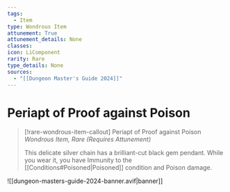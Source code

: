 ```yaml
---
tags:
  - Item
type: Wondrous Item
attunement: True
attunement_details: None
classes:
icon: LiComponent
rarity: Rare
type_details: None
sources: 
  - "[[Dungeon Master's Guide 2024]]"
---
```

# Periapt of Proof against Poison
>[!rare-wondrous-item-callout] Periapt of Proof against Poison
>_Wondrous Item, Rare (Requires Attunement)_
>
>This delicate silver chain has a brilliant-cut black gem pendant. While you wear it, you have Immunity to the [[Conditions#Poisoned\|Poisoned]] condition and Poison damage.
>


![[dungeon-masters-guide-2024-banner.avif|banner]]